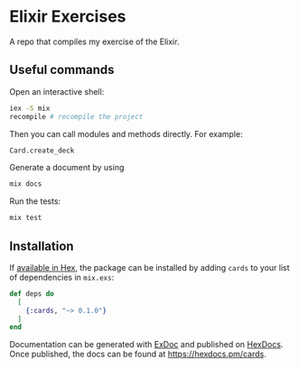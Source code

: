 # Elixir Exercises

A repo that compiles my exercise of the Elixir.

## Useful commands

Open an interactive shell:

```bash
iex -S mix
recompile # recompile the project
```

Then you can call modules and methods directly. For example:

```bash
Card.create_deck
```

Generate a document by using

```bash
mix docs
```

Run the tests:

```bash
mix test
```

## Installation

If [available in Hex](https://hex.pm/docs/publish), the package can be installed
by adding `cards` to your list of dependencies in `mix.exs`:

```elixir
def deps do
  [
    {:cards, "~> 0.1.0"}
  ]
end
```

Documentation can be generated with [ExDoc](https://github.com/elixir-lang/ex_doc)
and published on [HexDocs](https://hexdocs.pm). Once published, the docs can
be found at <https://hexdocs.pm/cards>.
